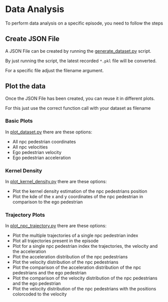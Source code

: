 # Data Analysis

To perform data analysis on a specific episode, you need to follow the steps

## Create JSON File

A JSON File can be created by running the [generate_dataset.py](../robot_sf/data_analysis/generate_dataset.py) script.

By just running the script, the latest recorded `*.pkl` file will be converted.

For a specific file adjust the filename argument.

## Plot the data

Once the JSON File has been created, you can reuse it in different plots.

For this just use the correct function call with your dataset as filename

### Basic Plots

In [plot_dataset.py](../robot_sf/data_analysis/plot_dataset.py) there are these options:

- All npc pedestrian coordinates
- All npc velocities
- Ego pedestrian velocity
- Ego pedestrian acceleration

### Kernel Density

In [plot_kernel_density.py](../robot_sf/data_analysis/plot_kernel_density.py) there are these options:

- Plot the kernel density estimation of the npc pedestrians position
- Plot the kde of the x and y coordinates of the npc pedestrian in comparison to the ego pedestrian

### Trajectory Plots

In [plot_npc_trajectory.py](../robot_sf/data_analysis/plot_npc_trajectory.py) there are these options:

- Plot the multiple trajectories of a single npc pedestrian index
- Plot all trajectories present in the episode
- Plot for a single npc pedestrian index the trajectories, the velocity and the acceleration
- Plot the acceleration distribution of the npc pedestrians
- Plot the velocity distribution of the npc pedestrians
- Plot the comparison of the acceleration distribution of the npc pedestrians and the ego pedestrian
- Plot the comparison of the velocity distribution of the npc pedestrians and the ego pedestrian
- Plot the velocity distribution of the npc pedestrians with the positions colorcoded to the velocity